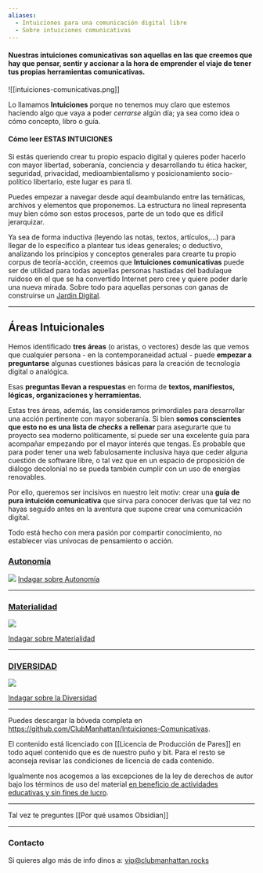 ```yaml
---
aliases:
  - Intuiciones para una comunicación digital libre
  - Sobre intuiciones comunicativas
---
```

#### Nuestras intuiciones comunicativas son aquellas en las que creemos que hay que pensar, sentir y accionar a la hora de emprender el viaje de tener tus propias herramientas comunicativas.
![[intuiciones-comunicativas.png]]

Lo llamamos **Intuiciones** porque no tenemos muy claro que estemos haciendo algo que vaya a poder *cerrarse* algún día; ya sea como idea o cómo concepto, libro o guía.

#### Cómo leer ESTAS INTUICIONES
Si estás queriendo crear tu propio espacio digital y quieres poder hacerlo con mayor libertad, soberanía, conciencia y desarrollando tu ética hacker, seguridad, privacidad, medioambientalismo y posicionamiento socio-político libertario, este lugar es para tí.

Puedes empezar a navegar desde aquí deambulando entre las temáticas, archivos y elementos que proponemos. La estructura no lineal representa muy bien cómo son estos procesos, parte de un todo que es difícil jerarquizar.

Ya sea de forma inductiva (leyendo las notas, textos, artículos,...) para llegar de lo específico a plantear tus ideas generales; o deductivo, analizando los principios y conceptos generales para crearte tu propio corpus de teoría-acción, creemos que **Intuiciones comunicativas** puede ser de utilidad para todas aquellas personas hastiadas del badulaque ruidoso en el que se ha convertido Internet pero cree y quiere poder darle una nueva mirada. Sobre todo para aquellas personas con ganas de construirse un [Jardin Digital](Jardin%20Digital.md).

***

## Áreas Intuicionales

Hemos identificado **tres áreas** (o aristas, o vectores) desde las que vemos que cualquier persona - en la contemporaneidad actual - puede **empezar a preguntarse** algunas cuestiones básicas para la creación de tecnología digital o analógica.

Esas **preguntas llevan a respuestas** en forma de **textos, manifiestos, lógicas, organizaciones y herramientas**.

Estas tres áreas, además, las consideramos primordiales para desarrollar una acción pertinente con mayor soberanía. Si bien **somos conscientes que esto no es una lista de *checks* a rellenar** para asegurarte que tu proyecto sea moderno políticamente, sí puede ser una excelente guía para acompañar empezando por el mayor interés que tengas. Es probable que para poder tener una web fabulosamente inclusiva haya que ceder alguna cuestión de software libre, o tal vez que en un espacio de proposición de diálogo decolonial no se pueda también cumplir con un uso de energías renovables.

Por ello, queremos ser incisivos en nuestro leit motiv: crear una **guía de pura intuición comunicativa** que sirva para conocer derivas que tal vez no hayas seguido antes en la aventura que supone crear una comunicación digital.

Todo está hecho con mera pasión por compartir conocimiento, no establecer vías unívocas de pensamiento o acción.

### [Autonomía](Autonomía.md)
 ![](Autonomía.md#^11cebf)
[Indagar sobre Autonomía](Autonomía.md)

***
### [Materialidad](Intuiciones/Materialidad.md)

![](Intuiciones/Materialidad.md#^68eb08)

[Indagar sobre Materialidad](Intuiciones/Materialidad.md)

***

### [DIVERSIDAD](Intuiciones/Diversidad.md)

![](Intuiciones/Diversidad.md#^cd86ba)

[Indagar sobre la Diversidad](Intuiciones/Diversidad.md)

***

Puedes descargar la bóveda completa en https://github.com/ClubManhattan/Intuiciones-Comunicativas.

El contenido está licenciado con [[Licencia de Producción de Pares]] en todo aquel contenido que es de nuestro puño y bit. Para el resto se aconseja revisar las condiciones de licencia de cada contenido.

Igualmente nos acogemos a las excepciones de la ley de derechos de autor bajo los términos de uso del material [en beneficio de actividades educativas y sin fines de lucro](https://www.wipo.int/copyright/es/limitations/).

---

Tal vez te preguntes [[Por qué usamos Obsidian]]

***

### Contacto

Si quieres algo más de info dinos a:
[vip@clubmanhattan.rocks](mailto:vip@clubmanhattan.rocks)
